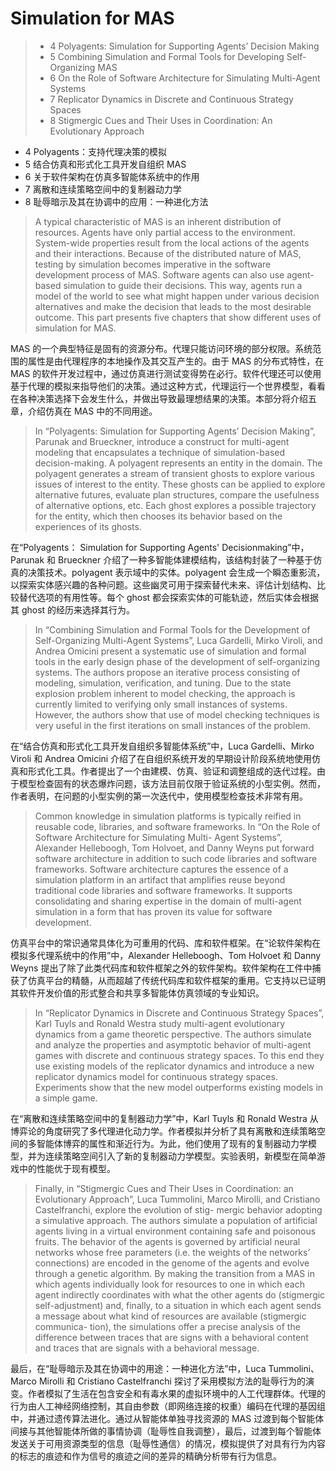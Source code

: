 # Simulation for MAS

> - 4 Polyagents: Simulation for Supporting Agents’ Decision Making
> - 5 Combining Simulation and Formal Tools for Developing Self-Organizing MAS
> - 6 On the Role of Software Architecture for Simulating Multi-Agent Systems
> - 7 Replicator Dynamics in Discrete and Continuous Strategy Spaces
> - 8 Stigmergic Cues and Their Uses in Coordination: An Evolutionary Approach

- 4 Polyagents：支持代理决策的模拟
- 5 结合仿真和形式化工具开发自组织 MAS
- 6 关于软件架构在仿真多智能体系统中的作用
- 7 离散和连续策略空间中的复制器动力学
- 8 耻辱暗示及其在协调中的应用：一种进化方法

> A typical characteristic of MAS is an inherent distribution of resources. Agents have
only partial access to the environment. System-wide properties result from the local actions
of the agents and their interactions. Because of the distributed nature of MAS, testing
by simulation becomes imperative in the software development process of MAS. Software
agents can also use agent-based simulation to guide their decisions. This way, agents run a
model of the world to see what might happen under various decision alternatives and make
the decision that leads to the most desirable outcome. This part presents five chapters that
show different uses of simulation for MAS.

MAS 的一个典型特征是固有的资源分布。代理只能访问环境的部分权限。系统范围的属性是由代理程序的本地操作及其交互产生的。由于 MAS 的分布式特性，在 MAS 的软件开发过程中，通过仿真进行测试变得势在必行。软件代理还可以使用基于代理的模拟来指导他们的决策。通过这种方式，代理运行一个世界模型，看看在各种决策选择下会发生什么，并做出导致最理想结果的决策。本部分将介绍五章，介绍仿真在 MAS 中的不同用途。

> In “Polyagents: Simulation for Supporting Agents’ Decision Making”, Parunak and
Brueckner, introduce a construct for multi-agent modeling that encapsulates a technique
of simulation-based decision-making. A polyagent represents an entity in the domain. The
polyagent generates a stream of transient ghosts to explore various issues of interest to the
entity. These ghosts can be applied to explore alternative futures, evaluate plan structures,
compare the usefulness of alternative options, etc. Each ghost explores a possible trajectory
for the entity, which then chooses its behavior based on the experiences of its ghosts.

在“Polyagents： Simulation for Supporting Agents' Decisionmaking”中，Parunak 和 Brueckner 介绍了一种多智能体建模结构，该结构封装了一种基于仿真的决策技术。polyagent 表示域中的实体。polyagent 会生成一个瞬态重影流，以探索实体感兴趣的各种问题。这些幽灵可用于探索替代未来、评估计划结构、比较替代选项的有用性等。每个 ghost 都会探索实体的可能轨迹，然后实体会根据其 ghost 的经历来选择其行为。

> In “Combining Simulation and Formal Tools for the Development of Self-Organizing
Multi-Agent Systems”, Luca Gardelli, Mirko Viroli, and Andrea Omicini present a systematic 
use of simulation and formal tools in the early design phase of the development of
self-organizing systems. The authors propose an iterative process consisting of modeling,
simulation, verification, and tuning. Due to the state explosion problem inherent to model
checking, the approach is currently limited to verifying only small instances of systems.
However, the authors show that use of model checking techniques is very useful in the first
iterations on small instances of the problem.

在“结合仿真和形式化工具开发自组织多智能体系统”中，Luca Gardelli、Mirko Viroli 和 Andrea Omicini 介绍了在自组织系统开发的早期设计阶段系统地使用仿真和形式化工具。作者提出了一个由建模、仿真、验证和调整组成的迭代过程。由于模型检查固有的状态爆炸问题，该方法目前仅限于验证系统的小型实例。然而，作者表明，在问题的小型实例的第一次迭代中，使用模型检查技术非常有用。

> Common knowledge in simulation platforms is typically reified in reusable code, libraries,
and software frameworks. In “On the Role of Software Architecture for Simulating Multi-
Agent Systems”, Alexander Helleboogh, Tom Holvoet, and Danny Weyns put forward software
architecture in addition to such code libraries and software frameworks. Software
architecture captures the essence of a simulation platform in an artifact that amplifies reuse
beyond traditional code libraries and software frameworks. It supports consolidating and
sharing expertise in the domain of multi-agent simulation in a form that has proven its
value for software development.

仿真平台中的常识通常具体化为可重用的代码、库和软件框架。在“论软件架构在模拟多代理系统中的作用”中，Alexander Helleboogh、Tom Holvoet 和 Danny Weyns 提出了除了此类代码库和软件框架之外的软件架构。软件架构在工件中捕获了仿真平台的精髓，从而超越了传统代码库和软件框架的重用。它支持以已证明其软件开发价值的形式整合和共享多智能体仿真领域的专业知识。

> In “Replicator Dynamics in Discrete and Continuous Strategy Spaces”, Karl Tuyls and
Ronald Westra study multi-agent evolutionary dynamics from a game theoretic perspective.
The authors simulate and analyze the properties and asymptotic behavior of multi-agent
games with discrete and continuous strategy spaces. To this end they use existing models
of the replicator dynamics and introduce a new replicator dynamics model for continuous
strategy spaces. Experiments show that the new model outperforms existing models in a
simple game.

在“离散和连续策略空间中的复制器动力学”中，Karl Tuyls 和 Ronald Westra 从博弈论的角度研究了多代理进化动力学。作者模拟并分析了具有离散和连续策略空间的多智能体博弈的属性和渐近行为。为此，他们使用了现有的复制器动力学模型，并为连续策略空间引入了新的复制器动力学模型。实验表明，新模型在简单游戏中的性能优于现有模型。

 
> Finally, in “Stigmergic Cues and Their Uses in Coordination: an Evolutionary Approach”,
Luca Tummolini, Marco Mirolli, and Cristiano Castelfranchi, explore the evolution of stig-
mergic behavior adopting a simulative approach. The authors simulate a population of
artificial agents living in a virtual environment containing safe and poisonous fruits. The
behavior of the agents is governed by artificial neural networks whose free parameters (i.e.
the weights of the networks’ connections) are encoded in the genome of the agents and
evolve through a genetic algorithm. By making the transition from a MAS in which agents
individually look for resources to one in which each agent indirectly coordinates with what
the other agents do (stigmergic self-adjustment) and, finally, to a situation in which each
agent sends a message about what kind of resources are available (stigmergic communica-
tion), the simulations offer a precise analysis of the difference between traces that are signs
with a behavioral content and traces that are signals with a behavioral message.

最后，在“耻辱暗示及其在协调中的用途：一种进化方法”中，Luca Tummolini、Marco Mirolli 和 Cristiano Castelfranchi 探讨了采用模拟方法的耻辱行为的演变。作者模拟了生活在包含安全和有毒水果的虚拟环境中的人工代理群体。代理的行为由人工神经网络控制，其自由参数（即网络连接的权重）编码在代理的基因组中，并通过遗传算法进化。通过从智能体单独寻找资源的 MAS 过渡到每个智能体间接与其他智能体所做的事情协调（耻辱性自我调整），最后，过渡到每个智能体发送关于可用资源类型的信息（耻辱性通信）的情况，模拟提供了对具有行为内容的标志的痕迹和作为信号的痕迹之间的差异的精确分析带有行为信息。


